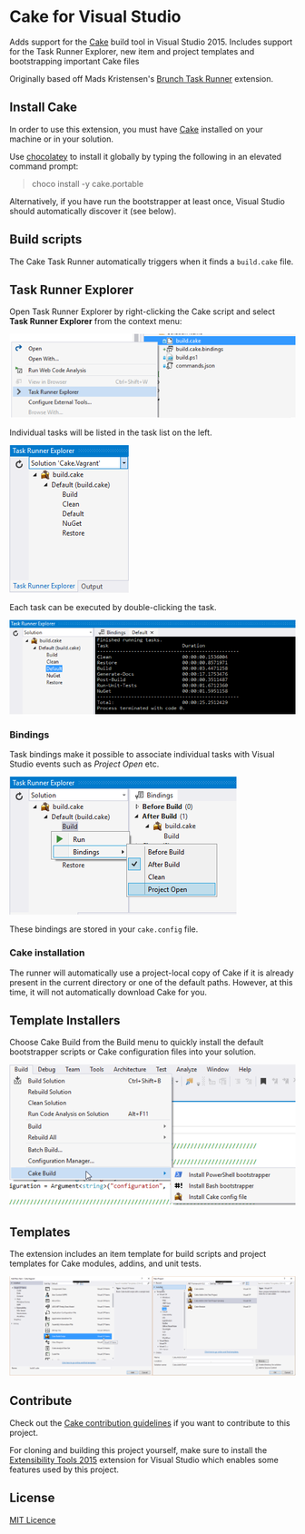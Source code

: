 # Cake for Visual Studio
Adds support for the [Cake](http://cakebuild.net/)
build tool in Visual Studio 2015. Includes support for the Task Runner Explorer, 
new item and project templates and bootstrapping important Cake files

Originally based off Mads Kristensen's [Brunch Task Runner](https://github.com/madskristensen/BrunchTaskRunner) extension.

## Install Cake
In order to use this extension, you must have
[Cake](https://cakebuild.net/) installed on your machine or in your solution.

Use [chocolatey](http://chocolatey.org/) to install it globally by
typing the following in an elevated command prompt:

>choco install -y cake.portable

Alternatively, if you have run the bootstrapper at least once, Visual Studio should automatically discover it (see below).

## Build scripts
The Cake Task Runner automatically triggers when it finds
a `build.cake` file. 

## Task Runner Explorer
Open Task Runner Explorer by right-clicking the Cake script and select **Task Runner Explorer** from
the context menu:

![Open Task Runner Explorer](art/open-trx.png)

Individual tasks will be listed in the task list on the left.

![Task List](art/task-list.png)

Each task can be executed by double-clicking the task.

![Console output](art/console.png)

### Bindings
Task bindings make it possible to associate individual tasks
with Visual Studio events such as _Project Open_ etc.

![Bindings](art/bindings.png)

These bindings are stored in your `cake.config` file.

### Cake installation
The runner will automatically use a project-local copy of Cake if it is already present 
in the current directory or one of the default paths. 
However, at this time, it will not automatically download Cake for you.

## Template Installers
Choose Cake Build from the Build menu to quickly install the default bootstrapper scripts or Cake configuration files into your solution.

![Template installers](art/installers.png)

## Templates

The extension includes an item template for build scripts and project templates for Cake modules, addins, and unit tests.

![Project Template](art/templates.png)

## Contribute
Check out the [Cake contribution guidelines](https://http://cakebuild.net/docs/contributing/guidelines)
if you want to contribute to this project.

For cloning and building this project yourself, make sure 
to install the
[Extensibility Tools 2015](https://visualstudiogallery.msdn.microsoft.com/ab39a092-1343-46e2-b0f1-6a3f91155aa6)
extension for Visual Studio which enables some features
used by this project.

## License
[MIT Licence](LICENSE) 
